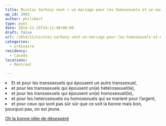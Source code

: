 ```yaml
---
title: Nicolas Sarkozy veut « un mariage pour les homosexuels et un mariage pour les hétérosexuels »
wp_id: 3903
author: philibert
type: post
date: 2014-11-15T19:11:48+00:00
draft: false
url: /2014/11/nicolas-sarkozy-veut-un-mariage-pour-les-homosexuels-et-un-mariage-pour-les-heterosexuels/
categories:
  - ordinaire
residency:
  - Canada
locations:
  - Montréal

---
```

<li class="tt2">
  Et et pour les transsexuels qui épousent un autre transsexuel,
</li>
<li class="tt2">
  et pour les transsexuels qui épousent un(e) hétérosexuel(le),
</li>
<li class="tt2">
  et pour les transsexuels qui épousent un(e) homosexuel(le),
</li>
<li class="tt2">
  et pour les heterosexuels ou homosexuels qui se marient pour l&rsquo;argent,
</li>
<li class="tt2">
  et pour ceux qui sont pas sûr sûr que ce soit la bonne mais bon, pourquoi pas, on est jeune.
</li>

<p class="tt2">
  <a href="http://www.lemonde.fr/politique/article/2014/11/15/nicolas-sarkozy-veut-abroger-la-loi-taubira-mais-conserver-le-mariage-homosexuel_4524240_823448.html">Oh la bonne idée de désespéré</a>
</p>